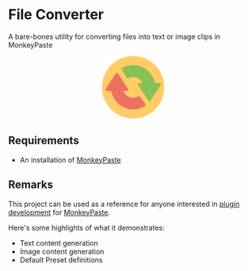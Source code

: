 # File Converter
A bare-bones utility for converting files into text or image clips in MonkeyPaste

<p style="text-align: center;"><img style="width: 25%" src="icon.png" /></p>

## Requirements
- An installation of [MonkeyPaste](https://www.monkeypaste.com/download) 
## Remarks
This project can be used as a reference for anyone interested in [plugin development](https://www.monkeypaste.com/docs/plugins/plugin-development) for [MonkeyPaste](https://www.monkeypaste.com).

Here's some highlights of what it demonstrates:
- Text content generation
- Image content generation
- Default Preset definitions

